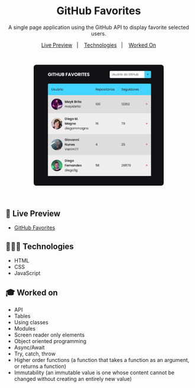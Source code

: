 <h1 align="center"> GitHub Favorites </h1>

<p align="center">
A single page application using the GitHub API to display favorite selected users. <br/>
</p>

<p align="center">
  <a href="#-live-preview">Live Preview</a>&nbsp;&nbsp;&nbsp;|&nbsp;&nbsp;&nbsp;
  <a href="#-technologies">Technologies</a>&nbsp;&nbsp;&nbsp;|&nbsp;&nbsp;&nbsp;
  <a href="#-worked-on">Worked On</a>
</p>

<br/>

<p align="center">
  <img alt="Project photo." src="./.github/cover.png" width="70%" />
</p>

<br/>

## 📝 Live Preview 
- [GitHub Favorites](https://diegommagno.com/github/rocketseat/explorer/stage-06/github-favorites/)

## 🧑🏻‍💻 Technologies

- HTML
- CSS
- JavaScript

## 🎓 Worked on

- API
- Tables
- Using classes 
- Modules
- Screen reader only elements
- Object oriented programming
- Async/Await
- Try, catch, throw
- Higher order functions (a function that takes a function as an argument, or returns a function)
- Immutability (an immutable value is one whose content cannot be changed without creating an entirely new value)